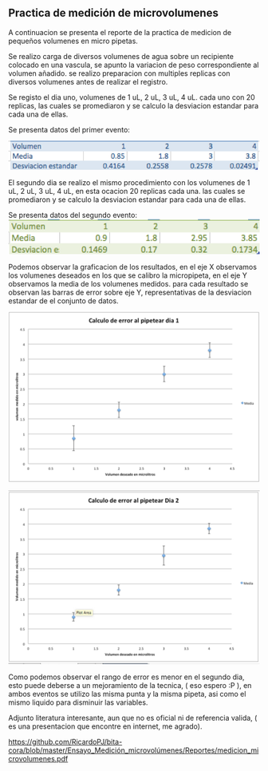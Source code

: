 ## Practica de medición de microvolumenes

A continuacion se presenta el reporte de la practica de medicion de pequeños volumenes en micro pipetas.

Se realizo carga de  diversos volumenes de agua sobre un recipiente colocado en una vascula, se apunto la variacion de peso correspondiente al volumen añadido. se realizo preparacion con multiples replicas con diversos volumenes antes de realizar el registro. 

Se registo el dia uno, volumenes de 1 uL, 2 uL, 3 uL, 4 uL. cada uno con 20 replicas, las cuales se promediaron y se calculo la desviacion estandar para cada una de ellas.

Se presenta datos del primer evento:

![alt text](https://github.com/RicardoPJ/bita-cora/blob/master/Ensayo_Medición_microvolúmenes/Imagenes/Tab_error_d1.png)


El segundo dia se realizo el mismo procedimiento con los volumenes  de 1 uL, 2 uL, 3 uL, 4 uL, en esta ocacion 20 replicas cada una. las cuales se promediaron y se calculo la desviacion estandar para cada una de ellas.

Se presenta datos del segundo evento:
![alt text](https://github.com/RicardoPJ/bita-cora/blob/master/Ensayo_Medición_microvolúmenes/Imagenes/tab_error_d2.png)

Podemos observar la graficacion de los resultados, en el eje X observamos los volumenes deseados en los que se calibro la micropipeta, en el eje Y observamos la media de los volumenes medidos. para cada resultado se observan las barras de error sobre eje Y, representativas de la desviacion estandar de el conjunto de datos.

![alt text](https://github.com/RicardoPJ/bita-cora/blob/master/Ensayo_Medición_microvolúmenes/Imagenes/cal_error_d1.png)

![alt text](https://github.com/RicardoPJ/bita-cora/blob/master/Ensayo_Medición_microvolúmenes/Imagenes/cal_error_d2.png)

Como podemos observar el rango de error es menor en el segundo dia, esto puede deberse a un mejoramiento de la tecnica, ( eso espero :P ), en ambos eventos se utilizo las misma punta y la misma pipeta, asi como el mismo liquido para disminuir las variables. 

Adjunto literatura interesante, aun que no es oficial ni de referencia valida, ( es una presentacion que encontre en internet, me agrado).

https://github.com/RicardoPJ/bita-cora/blob/master/Ensayo_Medición_microvolúmenes/Reportes/medicion_microvolumenes.pdf




